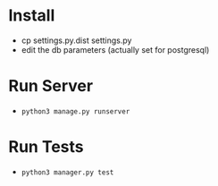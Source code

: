 # Install

- cp settings.py.dist settings.py
- edit the db parameters (actually set for postgresql)

# Run Server

- `python3 manage.py runserver`

# Run Tests

- `python3 manager.py test`
